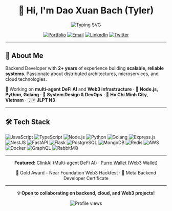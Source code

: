 <!--
**xuanbach0212/xuanbach0212** is a ✨ _special_ ✨ repository because its `README.md` (this file) appears on your GitHub profile.

Here are some ideas to get you started:

- 🔭 I’m currently working on ...
- 🌱 I’m currently learning ...
- 👯 I’m looking to collaborate on ...
- 🤔 I’m looking for help with ...
- 💬 Ask me about ...
- 📫 How to reach me: ...
- 😄 Pronouns: ...
- ⚡ Fun fact: ...
-->

<div align="center">

# 👋 Hi, I'm Dao Xuan Bach (Tyler)

<img src="https://readme-typing-svg.demolab.com?font=Fira+Code&size=28&duration=3000&pause=1000&color=3B82F6&center=true&vCenter=true&width=600&lines=Backend+Developer;Microservices+%26+Distributed+Systems;Node.js+%7C+Python+%7C+Golang;Building+Scalable+APIs" alt="Typing SVG" />

[![Portfolio](https://img.shields.io/badge/Portfolio-3B82F6?style=flat&logo=google-chrome&logoColor=white)](https://xuanbachdao.netlify.app)
[![Email](https://img.shields.io/badge/Email-EA4335?style=flat&logo=gmail&logoColor=white)](mailto:xuanbachdao0212@gmail.com)
[![LinkedIn](https://img.shields.io/badge/LinkedIn-0A66C2?style=flat&logo=linkedin&logoColor=white)](https://www.linkedin.com/in/xuanbachdao0212)
[![Twitter](https://img.shields.io/badge/Twitter-1DA1F2?style=flat&logo=twitter&logoColor=white)](https://x.com/tyler_the_coder)

</div>

---

## 🚀 About Me

Backend Developer with **2+ years** of experience building **scalable, reliable systems**. Passionate about distributed architectures, microservices, and cloud technologies.

🔭 Working on **multi-agent DeFi AI** and **Web3 infrastructure** · 🌱 **Node.js, Python, Golang** · 🎯 **System Design & DevOps** · 📍 **Ho Chi Minh City, Vietnam** · 🇯🇵 **JLPT N3**

---

## 🛠️ Tech Stack

![JavaScript](https://img.shields.io/badge/JavaScript-F7DF1E?style=flat&logo=javascript&logoColor=black)
![TypeScript](https://img.shields.io/badge/TypeScript-3178C6?style=flat&logo=typescript&logoColor=white)
![Node.js](https://img.shields.io/badge/Node.js-339933?style=flat&logo=node.js&logoColor=white)
![Python](https://img.shields.io/badge/Python-3776AB?style=flat&logo=python&logoColor=white)
![Golang](https://img.shields.io/badge/Go-00ADD8?style=flat&logo=go&logoColor=white)
![Express.js](https://img.shields.io/badge/Express.js-000000?style=flat&logo=express&logoColor=white)
![NestJS](https://img.shields.io/badge/NestJS-E0234E?style=flat&logo=nestjs&logoColor=white)
![FastAPI](https://img.shields.io/badge/FastAPI-009688?style=flat&logo=fastapi&logoColor=white)
![Flask](https://img.shields.io/badge/Flask-000000?style=flat&logo=flask&logoColor=white)
![PostgreSQL](https://img.shields.io/badge/PostgreSQL-4169E1?style=flat&logo=postgresql&logoColor=white)
![MongoDB](https://img.shields.io/badge/MongoDB-47A248?style=flat&logo=mongodb&logoColor=white)
![Redis](https://img.shields.io/badge/Redis-DC382D?style=flat&logo=redis&logoColor=white)
![AWS](https://img.shields.io/badge/AWS-232F3E?style=flat&logo=amazon-aws&logoColor=white)
![Docker](https://img.shields.io/badge/Docker-2496ED?style=flat&logo=docker&logoColor=white)
![GraphQL](https://img.shields.io/badge/GraphQL-E10098?style=flat&logo=graphql&logoColor=white)
![RabbitMQ](https://img.shields.io/badge/RabbitMQ-FF6600?style=flat&logo=rabbitmq&logoColor=white)

---

<div align="center">

**Featured:** [ClinkAI](https://clinkai.xyz) (Multi-agent DeFi AI) · [Purro Wallet](https://purro.xyz) (Web3 Wallet)

🥇 Gold Award - Near Foundation Web3 Hackfest · 📜 Meta Backend Developer Certificate

---

**💡 Open to collaborating on backend, cloud, and Web3 projects!**

<img src="https://komarev.com/ghpvc/?username=xuanbach0212&color=3B82F6&style=flat-square&label=Profile+Views" alt="Profile views" />

</div>
